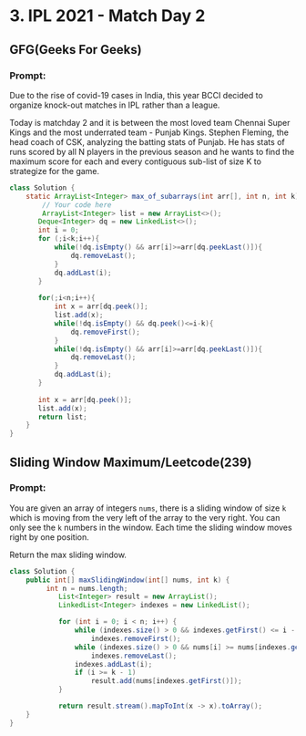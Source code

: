 # 3. IPL 2021 - Match Day 2 
## GFG(Geeks For Geeks)
### Prompt:
Due to the rise of covid-19 cases in India, this year BCCI decided to organize knock-out matches in IPL rather than a league.

Today is matchday 2 and it is between the most loved team Chennai Super Kings and the most underrated team - Punjab Kings. Stephen Fleming, 
the head coach of CSK, analyzing the batting stats of Punjab. He has stats of runs scored by all N players in the previous season and he wants 
to find the maximum score for each and every contiguous sub-list of size K to strategize for the game.

```java
class Solution {
    static ArrayList<Integer> max_of_subarrays(int arr[], int n, int k) {
        // Your code here
        ArrayList<Integer> list = new ArrayList<>();
       Deque<Integer> dq = new LinkedList<>();
       int i = 0;
       for (;i<k;i++){
           while(!dq.isEmpty() && arr[i]>=arr[dq.peekLast()]){
               dq.removeLast();
           }
           dq.addLast(i);
       }
       
       for(;i<n;i++){
           int x = arr[dq.peek()];
           list.add(x);
           while(!dq.isEmpty() && dq.peek()<=i-k){
               dq.removeFirst();
           }
           while(!dq.isEmpty() && arr[i]>=arr[dq.peekLast()]){
               dq.removeLast();
           }
           dq.addLast(i);
       }
       
       int x = arr[dq.peek()];
       list.add(x);
       return list;
    }
}

```

## Sliding Window Maximum/Leetcode(239)
### Prompt:
You are given an array of integers `nums`, there is a sliding window of size `k` which is moving from the very left of the array to the very right. 
You can only see the `k` numbers in the window. Each time the sliding window moves right by one position.

Return the max sliding window.

```java
class Solution {
    public int[] maxSlidingWindow(int[] nums, int k) {
         int n = nums.length;
            List<Integer> result = new ArrayList();
            LinkedList<Integer> indexes = new LinkedList();

            for (int i = 0; i < n; i++) {
                while (indexes.size() > 0 && indexes.getFirst() <= i - k)
                    indexes.removeFirst();
                while (indexes.size() > 0 && nums[i] >= nums[indexes.getLast()])
                    indexes.removeLast();
                indexes.addLast(i);
                if (i >= k - 1)
                    result.add(nums[indexes.getFirst()]);
            }

            return result.stream().mapToInt(x -> x).toArray();
    }
}

```
